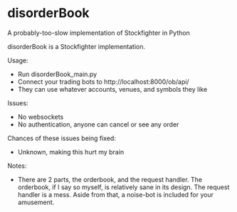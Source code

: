 # disorderBook
A probably-too-slow implementation of Stockfighter in Python

disorderBook is a Stockfighter implementation.

Usage:

* Run disorderBook_main.py
* Connect your trading bots to http://localhost:8000/ob/api/
* They can use whatever accounts, venues, and symbols they like

Issues:

* No websockets
* No authentication, anyone can cancel or see any order

Chances of these issues being fixed:

* Unknown, making this hurt my brain

Notes:

* There are 2 parts, the orderbook, and the request handler. The orderbook, if I say so myself, is relatively sane in its design. The request handler is a mess. Aside from that, a noise-bot is included for your amusement.
